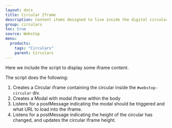 ```yaml
---
layout: docs
title: Circular Iframe
description: Content items designed to live inside the digital circular.
group: circulars
toc: true
source: Webstop
menu: 
  products:
    tags: "Circulars"
    parent: Circulars
---
```


Here we include the script to display some iframe content.

The script does the following:

1. Creates a Circular iframe containing the circular inside the `#webstop-circular` div.
2. Creates a Modal with modal iframe within the body
3. Listens for a postMessage indicating the modal should be triggered and what URL to load into the iframe.
4. Listens for a postMessage indicating the height of the circular has changed, and updates the circular iframe height.

<div id="webstop-circular"></div>
<script src="/js/circular-iframe-parent.js" crossorigin="anonymous"></script>
